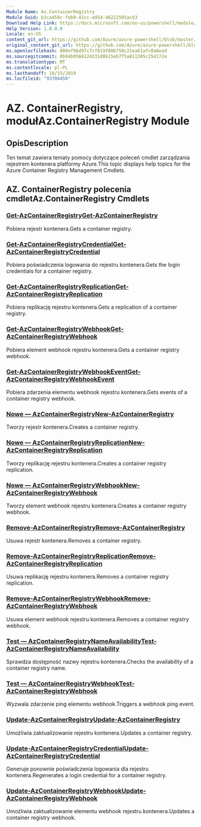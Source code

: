 ```yaml
---
Module Name: Az.ContainerRegistry
Module Guid: b3ca459c-feb9-41cc-a954-46222505acb3
Download Help Link: https://docs.microsoft.com/en-us/powershell/module/az.containerregistry
Help Version: 1.0.0.0
Locale: en-US
content_git_url: https://github.com/Azure/azure-powershell/blob/master/src/ContainerRegistry/ContainerRegistry/help/Az.ContainerRegistry.md
original_content_git_url: https://github.com/Azure/azure-powershell/blob/master/src/ContainerRegistry/ContainerRegistry/help/Az.ContainerRegistry.md
ms.openlocfilehash: 880ef9bd97c7cf619f00b750c21ea61afc0a6ead
ms.sourcegitcommit: 0b94b9566124331d0b15eb7f5a811305c254172e
ms.translationtype: MT
ms.contentlocale: pl-PL
ms.lasthandoff: 10/15/2019
ms.locfileid: "93704450"
---
```

# <span data-ttu-id="7a93a-101">AZ. ContainerRegistry, moduł</span><span class="sxs-lookup"><span data-stu-id="7a93a-101">Az.ContainerRegistry Module</span></span>
## <span data-ttu-id="7a93a-102">Opis</span><span class="sxs-lookup"><span data-stu-id="7a93a-102">Description</span></span>
<span data-ttu-id="7a93a-103">Ten temat zawiera tematy pomocy dotyczące poleceń cmdlet zarządzania rejestrem kontenera platformy Azure.</span><span class="sxs-lookup"><span data-stu-id="7a93a-103">This topic displays help topics for the Azure Container Registry Management Cmdlets.</span></span>

## <span data-ttu-id="7a93a-104">AZ. ContainerRegistry polecenia cmdlet</span><span class="sxs-lookup"><span data-stu-id="7a93a-104">Az.ContainerRegistry Cmdlets</span></span>
### [<span data-ttu-id="7a93a-105">Get-AzContainerRegistry</span><span class="sxs-lookup"><span data-stu-id="7a93a-105">Get-AzContainerRegistry</span></span>](Get-AzContainerRegistry.md)
<span data-ttu-id="7a93a-106">Pobiera rejestr kontenera.</span><span class="sxs-lookup"><span data-stu-id="7a93a-106">Gets a container registry.</span></span>

### [<span data-ttu-id="7a93a-107">Get-AzContainerRegistryCredential</span><span class="sxs-lookup"><span data-stu-id="7a93a-107">Get-AzContainerRegistryCredential</span></span>](Get-AzContainerRegistryCredential.md)
<span data-ttu-id="7a93a-108">Pobiera poświadczenia logowania do rejestru kontenera.</span><span class="sxs-lookup"><span data-stu-id="7a93a-108">Gets the login credentials for a container registry.</span></span>

### [<span data-ttu-id="7a93a-109">Get-AzContainerRegistryReplication</span><span class="sxs-lookup"><span data-stu-id="7a93a-109">Get-AzContainerRegistryReplication</span></span>](Get-AzContainerRegistryReplication.md)
<span data-ttu-id="7a93a-110">Pobiera replikację rejestru kontenera.</span><span class="sxs-lookup"><span data-stu-id="7a93a-110">Gets a replication of a container registry.</span></span>

### [<span data-ttu-id="7a93a-111">Get-AzContainerRegistryWebhook</span><span class="sxs-lookup"><span data-stu-id="7a93a-111">Get-AzContainerRegistryWebhook</span></span>](Get-AzContainerRegistryWebhook.md)
<span data-ttu-id="7a93a-112">Pobiera element webhook rejestru kontenera.</span><span class="sxs-lookup"><span data-stu-id="7a93a-112">Gets a container registry webhook.</span></span>

### [<span data-ttu-id="7a93a-113">Get-AzContainerRegistryWebhookEvent</span><span class="sxs-lookup"><span data-stu-id="7a93a-113">Get-AzContainerRegistryWebhookEvent</span></span>](Get-AzContainerRegistryWebhookEvent.md)
<span data-ttu-id="7a93a-114">Pobiera zdarzenia elementu webhook rejestru kontenera.</span><span class="sxs-lookup"><span data-stu-id="7a93a-114">Gets events of a container registry webhook.</span></span>

### [<span data-ttu-id="7a93a-115">Nowe — AzContainerRegistry</span><span class="sxs-lookup"><span data-stu-id="7a93a-115">New-AzContainerRegistry</span></span>](New-AzContainerRegistry.md)
<span data-ttu-id="7a93a-116">Tworzy rejestr kontenera.</span><span class="sxs-lookup"><span data-stu-id="7a93a-116">Creates a container registry.</span></span>

### [<span data-ttu-id="7a93a-117">Nowe — AzContainerRegistryReplication</span><span class="sxs-lookup"><span data-stu-id="7a93a-117">New-AzContainerRegistryReplication</span></span>](New-AzContainerRegistryReplication.md)
<span data-ttu-id="7a93a-118">Tworzy replikację rejestru kontenera.</span><span class="sxs-lookup"><span data-stu-id="7a93a-118">Creates a container registry replication.</span></span>

### [<span data-ttu-id="7a93a-119">Nowe — AzContainerRegistryWebhook</span><span class="sxs-lookup"><span data-stu-id="7a93a-119">New-AzContainerRegistryWebhook</span></span>](New-AzContainerRegistryWebhook.md)
<span data-ttu-id="7a93a-120">Tworzy element webhook rejestru kontenera.</span><span class="sxs-lookup"><span data-stu-id="7a93a-120">Creates a container registry webhook.</span></span>

### [<span data-ttu-id="7a93a-121">Remove-AzContainerRegistry</span><span class="sxs-lookup"><span data-stu-id="7a93a-121">Remove-AzContainerRegistry</span></span>](Remove-AzContainerRegistry.md)
<span data-ttu-id="7a93a-122">Usuwa rejestr kontenera.</span><span class="sxs-lookup"><span data-stu-id="7a93a-122">Removes a container registry.</span></span>

### [<span data-ttu-id="7a93a-123">Remove-AzContainerRegistryReplication</span><span class="sxs-lookup"><span data-stu-id="7a93a-123">Remove-AzContainerRegistryReplication</span></span>](Remove-AzContainerRegistryReplication.md)
<span data-ttu-id="7a93a-124">Usuwa replikację rejestru kontenera.</span><span class="sxs-lookup"><span data-stu-id="7a93a-124">Removes a container registry replication.</span></span>

### [<span data-ttu-id="7a93a-125">Remove-AzContainerRegistryWebhook</span><span class="sxs-lookup"><span data-stu-id="7a93a-125">Remove-AzContainerRegistryWebhook</span></span>](Remove-AzContainerRegistryWebhook.md)
<span data-ttu-id="7a93a-126">Usuwa element webhook rejestru kontenera.</span><span class="sxs-lookup"><span data-stu-id="7a93a-126">Removes a container registry webhook.</span></span>

### [<span data-ttu-id="7a93a-127">Test — AzContainerRegistryNameAvailability</span><span class="sxs-lookup"><span data-stu-id="7a93a-127">Test-AzContainerRegistryNameAvailability</span></span>](Test-AzContainerRegistryNameAvailability.md)
<span data-ttu-id="7a93a-128">Sprawdza dostępność nazwy rejestru kontenera.</span><span class="sxs-lookup"><span data-stu-id="7a93a-128">Checks the availability of a container registry name.</span></span>

### [<span data-ttu-id="7a93a-129">Test — AzContainerRegistryWebhook</span><span class="sxs-lookup"><span data-stu-id="7a93a-129">Test-AzContainerRegistryWebhook</span></span>](Test-AzContainerRegistryWebhook.md)
<span data-ttu-id="7a93a-130">Wyzwala zdarzenie ping elementu webhook.</span><span class="sxs-lookup"><span data-stu-id="7a93a-130">Triggers a webhook ping event.</span></span>

### [<span data-ttu-id="7a93a-131">Update-AzContainerRegistry</span><span class="sxs-lookup"><span data-stu-id="7a93a-131">Update-AzContainerRegistry</span></span>](Update-AzContainerRegistry.md)
<span data-ttu-id="7a93a-132">Umożliwia zaktualizowanie rejestru kontenera.</span><span class="sxs-lookup"><span data-stu-id="7a93a-132">Updates a container registry.</span></span>

### [<span data-ttu-id="7a93a-133">Update-AzContainerRegistryCredential</span><span class="sxs-lookup"><span data-stu-id="7a93a-133">Update-AzContainerRegistryCredential</span></span>](Update-AzContainerRegistryCredential.md)
<span data-ttu-id="7a93a-134">Generuje ponownie poświadczenia logowania dla rejestru kontenera.</span><span class="sxs-lookup"><span data-stu-id="7a93a-134">Regenerates a login credential for a container registry.</span></span>

### [<span data-ttu-id="7a93a-135">Update-AzContainerRegistryWebhook</span><span class="sxs-lookup"><span data-stu-id="7a93a-135">Update-AzContainerRegistryWebhook</span></span>](Update-AzContainerRegistryWebhook.md)
<span data-ttu-id="7a93a-136">Umożliwia zaktualizowanie elementu webhook rejestru kontenera.</span><span class="sxs-lookup"><span data-stu-id="7a93a-136">Updates a container registry webhook.</span></span>

